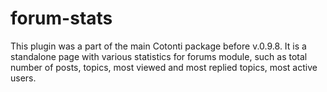 # forum-stats
This plugin was a part of the main Cotonti package before v.0.9.8. It is a standalone page with various statistics for forums module, such as total number of posts, topics, most viewed and most replied topics, most active users.

